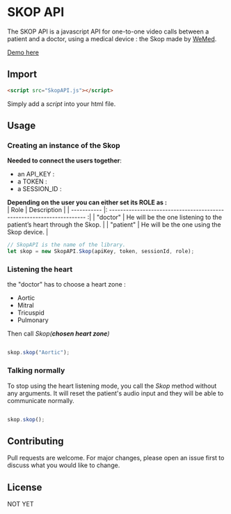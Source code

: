 # SKOP API

The SKOP API is a javascript API for one-to-one video calls between a patient and a doctor, using a medical device : the Skop made by [WeMed](https://en.wemed.fr/nos-produits).

[Demo here](https://bengregory23.github.io/SKOP-API/demo/)

## Import
```html
<script src="SkopAPI.js"></script>

```

Simply add a *script* into your html file. 

## Usage

### Creating an instance of the Skop

**Needed to connect the users together**: 
- an API_KEY :
- a TOKEN  :
- a SESSION_ID : 

**Depending on the user you can either set its ROLE as :** <br>
| Role        | Description                                                             |
| ----------- |: --------------------------------------------------------------------- :|
| "doctor"  | He will be the one listening to the patient’s heart through the Skop.     |
| "patient" | He will be the one using the Skop device.                                 |


```javascript
// SkopAPI is the name of the library.
let skop = new SkopAPI.Skop(apiKey, token, sessionId, role);

```

### Listening the heart

the "doctor" has to choose a heart zone : 
- Aortic
- Mitral
- Tricuspid
- Pulmonary

Then call *Skop(**chosen heart zone**)*

``` javascript

skop.skop("Aortic");

```

### Talking normally
To stop using the heart listening mode, you call the *Skop* method without any arguments. It will reset the patient's audio input and they will be able to communicate normally.

``` javascript

skop.skop();

```


## Contributing
Pull requests are welcome. For major changes, please open an issue first to discuss what you would like to change.


## License

NOT YET
